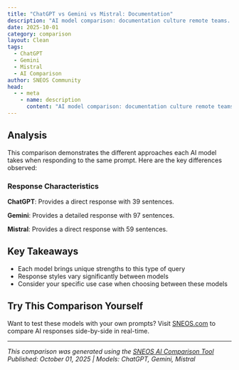 ```yaml
---
title: "ChatGPT vs Gemini vs Mistral: Documentation"
description: "AI model comparison: documentation culture remote teams..."
date: 2025-10-01
category: comparison
layout: Clean
tags:
  - ChatGPT
  - Gemini
  - Mistral
  - AI Comparison
author: SNEOS Community
head:
  - - meta
    - name: description
      content: "AI model comparison: documentation culture remote teams..."
---
```


<ChatComparison
  title="ChatGPT vs Gemini vs Mistral: Documentation"
  prompt="documentation culture remote teams"
  :responses='{
    "ChatGPT": "Certainly! Here\u2019s an overview of **documentation culture in remote teams**, along with best practices and benefits.\n\n---\n\n## Documentation Culture in Remote Teams\n\n### What is Documentation Culture?\nDocumentation culture refers to the organizational practice of consistently creating, storing, sharing, and updating written records of knowledge, processes, decisions, and workflows. This culture emphasizes making information explicitly available to everyone who needs it.\n\n### Why is Documentation Culture Important for Remote Teams?\nRemote teams don\u2019t have the luxury of spontaneous hallway conversations or quick desk chats. Clear, accessible documentation replaces many of these informal interactions, helping the team stay aligned despite geographical and time zone differences.\n\n### Benefits of Strong Documentation Culture for Remote Teams\n- **Clear Communication:** Prevents misunderstandings and information silos.\n- **Onboarding:** New hires can ramp up faster with written resources.\n- **Asynchronous Work:** Enables team members in different time zones to contribute effectively without waiting for meetings.\n- **Knowledge Retention:** Prevents loss of critical information when employees leave the team.\n- **Transparency:** Everyone has access to the same information.\n- **Consistency:** Standardizes workflows and procedures across the team.\n\n---\n\n## Key Elements of Documentation Culture for Remote Teams\n\n### 1. Centralized Documentation Repository\n- Use tools like Confluence, Notion, Google Docs, or a company wiki.\n- Organize documentation in a structured and searchable way.\n\n### 2. Clear Ownership and Responsibility\n- Assign owners for different documents or sections.\n- Ensure regular reviews and updates.\n\n### 3. Encourage Asynchronous Contributions\n- Promote documenting decisions, meeting notes, and project updates.\n- Foster a habit of writing down tacit knowledge.\n\n### 4. Standardize Formats and Templates\n- Use templates for meeting notes, project plans, specs, and processes.\n- Maintain consistent style and formatting to improve readability.\n\n### 5. Promote Documentation in Workflows\n- Integrate documentation updates into the definition of done for tasks.\n- Use documentation as a criterion in code reviews, project milestones, etc.\n\n### 6. Training and Onboarding on Documentation Practices\n- Teach new team members why and how to document.\n- Encourage culture by example \u2014 leadership should model documentation behavior.\n\n---\n\n## Best Practices for Effective Documentation in Remote Teams\n\n- **Keep it concise and clear:** Write to inform, not overwhelm.\n- **Use visuals:** Diagrams, screenshots, flowcharts enhance understanding.\n- **Keep documents living:** Regularly revisit and update outdated info.\n- **Encourage feedback and collaboration:** Use comments and suggestions to improve docs.\n- **Link between documents:** Cross-reference related materials for ease of navigation.\n- **Make it accessible:** Ensure permission settings allow appropriate access without barriers.\n\n---\n\n## Example Tools Supporting Documentation Culture\n\n| Tool           | Purpose                      | Suitable for                     |\n|----------------|------------------------------|---------------------------------|\n| Confluence     | Team wiki, knowledge base    | Documentation management        |\n| Notion         | All-in-one workspace          | Notes, docs, projects           |\n| Google Docs    | Collaborative document editing| Real-time collaboration         |\n| GitHub Wiki    | Code-related documentation    | Software development teams      |\n| Slite          | Knowledge base and sharing    | Remote teams                    |\n| Dropbox Paper  | Collaborative note-taking     | Brainstorming, meetings         |\n\n---\n\nIf you want, I can help you draft a documentation policy or template to get your remote team started!",
    "Gemini": "## Documentation Culture for Remote Teams: A Comprehensive Guide\n\nBuilding a strong documentation culture is crucial for any team, but it\u0027s especially vital for remote teams where face-to-face communication is limited.  Well-maintained documentation becomes the central repository of knowledge, enabling collaboration, onboarding, and long-term project success.\n\nHere\u0027s a breakdown of building a documentation culture within a remote team:\n\n**I. Why Documentation Matters for Remote Teams:**\n\n* **Reduced Reliance on Instant Communication:**  Remote teams often span time zones and have asynchronous workflows.  Documentation allows team members to access information when they need it, without waiting for someone to be online.\n* **Improved Onboarding:** New team members can quickly get up to speed by accessing well-organized documentation.  This reduces the burden on existing team members to answer repetitive questions.\n* **Consistent Knowledge Sharing:**  Documentation ensures that knowledge isn\u0027t siloed within individuals.  It promotes a shared understanding of processes, best practices, and project details.\n* **Enhanced Collaboration:**  Documentation provides a common ground for discussions and decisions.  Team members can refer to the same information to avoid misunderstandings and ensure alignment.\n* **Improved Productivity:**  Easy access to information reduces time spent searching for answers and resolving issues.  This allows team members to focus on their core tasks.\n* **Scalability and Resilience:**  As the team grows or members leave, documentation ensures that institutional knowledge remains intact.\n* **Reduced Errors and Inconsistencies:**  Clear documentation helps to prevent errors and inconsistencies by providing a single source of truth for processes and procedures.\n* **Better Compliance and Audit Trails:**  For regulated industries, documentation can be essential for compliance and audit trails.\n* **Time Zone Independence:**  Allows team members in different time zones to contribute effectively, even when they are not working at the same time.\n\n**II. Key Elements of a Successful Documentation Culture:**\n\n* **Commitment from Leadership:**  Leaders need to champion the importance of documentation and allocate time and resources for its creation and maintenance.\n* **Defined Scope and Purpose:**  Clearly define what should be documented and why.  This helps to focus efforts and prevent documentation from becoming overwhelming.\n* **Standardized Processes:**  Establish clear processes for creating, reviewing, and updating documentation.  This ensures consistency and quality.\n* **Accessible and Searchable Repository:**  Choose a documentation platform that is easily accessible, searchable, and well-organized.\n* **Clear and Concise Writing Style:**  Write documentation in a clear, concise, and easy-to-understand style.  Avoid jargon and technical terms when possible.\n* **Regular Review and Updates:**  Documentation should be reviewed and updated regularly to ensure that it remains accurate and relevant.\n* **Feedback Mechanism:**  Provide a mechanism for team members to provide feedback on documentation.  This helps to identify areas for improvement.\n* **Integration with Workflow:**  Make documentation an integral part of the team\u0027s workflow.  For example, link documentation to tasks in project management tools.\n* **Training and Support:**  Provide training and support to team members on how to create and use documentation.\n* **Celebrate and Reward Documentation Efforts:**  Recognize and reward team members who contribute to the documentation effort.  This can help to incentivize documentation creation and maintenance.\n\n**III. Types of Documentation for Remote Teams:**\n\n* **Project Documentation:**\n    *   Project plans\n    *   Requirement specifications\n    *   Design documents\n    *   Meeting notes\n    *   Progress reports\n    *   Risk assessments\n* **Process Documentation:**\n    *   Standard operating procedures (SOPs)\n    *   Workflow diagrams\n    *   Onboarding guides\n    *   Training materials\n* **Technical Documentation:**\n    *   API documentation\n    *   Code documentation\n    *   Database schemas\n    *   Troubleshooting guides\n* **Knowledge Base:**\n    *   Frequently asked questions (FAQs)\n    *   Best practices\n    *   How-to guides\n    *   Tips and tricks\n* **Meeting Notes:**\n    * Action items\n    * Key decisions\n    * Summary of discussion\n\n**IV. Choosing the Right Tools:**\n\n* **Wiki Platforms:** Confluence, MediaWiki, Notion\n* **Knowledge Base Software:**  Help Scout, Zendesk,  Guru\n* **Markdown Editors:** Typora, VS Code with Markdown extensions\n* **Documentation Generators:** Sphinx, Doxygen, JSDoc\n* **Project Management Tools:** Asana, Jira, Trello (Often have built-in documentation features or integrations)\n* **Cloud Storage:** Google Drive, Dropbox, OneDrive (for document storage and sharing)\n\n**Considerations for Tool Selection:**\n\n* **Ease of Use:**  Choose tools that are easy to use and require minimal training.\n* **Search Functionality:**  Ensure that the tools have robust search functionality to allow team members to quickly find the information they need.\n* **Collaboration Features:**  Look for tools that support collaboration, such as commenting, version control, and real-time editing.\n* **Integration with Existing Tools:**  Choose tools that integrate with the team\u0027s existing workflow and tools.\n* **Cost:**  Consider the cost of the tools and whether they fit within the team\u0027s budget.\n* **Permissions and Access Control:**  Make sure the platform allows for fine-grained permissions and access control to protect sensitive information.\n\n**V. Implementing a Documentation Culture: A Step-by-Step Guide:**\n\n1.  **Assess Current Documentation Practices:**  Identify existing documentation and assess its quality and accessibility.\n2.  **Define Scope and Goals:**  Determine what needs to be documented and what you hope to achieve by improving documentation.\n3.  **Choose the Right Tools:**  Select documentation tools that meet the team\u0027s needs and budget.\n4.  **Establish Standards and Processes:**  Develop clear standards and processes for creating, reviewing, and updating documentation.\n5.  **Train Team Members:**  Provide training and support to team members on how to use the documentation tools and follow the established processes.\n6.  **Start Small:**  Begin by documenting the most critical processes and information.\n7.  **Promote and Encourage Documentation:**  Actively promote the importance of documentation and encourage team members to contribute.\n8.  **Regularly Review and Update Documentation:**  Establish a schedule for reviewing and updating documentation to ensure that it remains accurate and relevant.\n9.  **Gather Feedback:**  Solicit feedback from team members on the documentation and use it to improve the process.\n10. **Iterate and Improve:**  Continuously iterate and improve the documentation process based on feedback and experience.\n\n**VI.  Overcoming Common Challenges:**\n\n*   **Lack of Time:** Allocate dedicated time for documentation and prioritize documentation tasks. Break down large tasks into smaller, more manageable chunks.\n*   **Resistance to Documentation:**  Emphasize the benefits of documentation and address concerns about additional workload.  Make documentation as easy and intuitive as possible.\n*   **Poor Writing Skills:**  Provide writing training and resources.  Use templates and examples to guide writing.  Encourage peer review.\n*   **Outdated Documentation:**  Establish a process for regular review and updates.  Assign ownership of specific documents to ensure they are maintained.\n*   **Finding Information:** Implement a well-organized documentation structure and use a powerful search tool.  Use tags and metadata to make it easier to find relevant information.\n*   **Conflicting Information:** Establish a single source of truth for each piece of information.  Use version control to track changes and prevent conflicts.\n\n**VII. Best Practices for Remote Team Documentation:**\n\n*   **Document Early and Often:** Don\u0027t wait until the end of a project to start documenting. Document as you go to capture knowledge while it\u0027s fresh.\n*   **Use Visuals:**  Include diagrams, screenshots, and videos to make documentation more engaging and easier to understand.\n*   **Keep it Simple:**  Avoid jargon and technical terms when possible. Use clear and concise language.\n*   **Write for Your Audience:**  Tailor documentation to the needs and skills of the intended audience.\n*   **Make it Easy to Contribute:**  Lower the barriers to contribution by providing easy-to-use tools and clear guidelines.\n*   **Lead by Example:**  Leaders should actively participate in the documentation process and demonstrate its value.\n*   **Integrate Documentation into the Workflow:** Make documentation a part of the team\u0027s standard operating procedures.\n*   **Embrace a \u0022Document as Code\u0022 Mentality:**  Treat documentation with the same level of care and attention as you would treat code.  Use version control, automated testing, and continuous integration to ensure documentation quality.\n*   **Acknowledge and Celebrate Contributions:** Publicly acknowledge and celebrate team members who contribute to the documentation effort. This helps to create a positive culture around documentation.\n*  **Establish a Documentation Champion:** Designate a specific team member to champion documentation efforts and ensure that documentation is being created, maintained, and used effectively.  This person can act as a point of contact for documentation-related questions and issues.\n\n**VIII. Conclusion:**\n\nBuilding a strong documentation culture is an ongoing process that requires commitment, effort, and the right tools. By following these guidelines, remote teams can create a central repository of knowledge that improves collaboration, onboarding, productivity, and long-term success. Remember that good documentation is not just a nice-to-have; it\u0027s a strategic investment that pays dividends in the form of a more efficient, resilient, and knowledgeable remote team.\n",
    "Mistral": "Documenting culture in remote teams is crucial for maintaining a cohesive and productive work environment. Here are some key aspects to document, along with suggestions on how to do it:\n\n### 1. **Company Values and Mission**\n   - **Purpose**: Ensure everyone understands the core values and mission of the company.\n   - **Documentation**: Create a document or a section on your company\u0027s intranet that outlines the mission statement, core values, and how these values translate into daily work practices.\n   - **Example**: \u0022Our mission is to provide innovative solutions that empower our customers. Our core values include integrity, innovation, and customer focus.\u0022\n\n### 2. **Communication Norms**\n   - **Purpose**: Establish clear guidelines for communication to avoid misunderstandings.\n   - **Documentation**: Develop a communication charter that includes preferred communication tools (e.g., Slack, email), response times, and etiquette.\n   - **Example**: \u0022We use Slack for quick, informal communication and email for more formal, detailed messages. Aim to respond to emails within 24 hours.\u0022\n\n### 3. **Work Hours and Flexibility**\n   - **Purpose**: Define expectations around work hours and flexibility.\n   - **Documentation**: Create a policy document that outlines standard work hours, expectations for availability, and guidelines for flexible work arrangements.\n   - **Example**: \u0022Our standard work hours are 9 AM to 5 PM, but we encourage flexibility as long as core hours (10 AM to 3 PM) are covered.\u0022\n\n### 4. **Meeting Protocols**\n   - **Purpose**: Ensure meetings are productive and respectful of everyone\u0027s time.\n   - **Documentation**: Develop a meeting protocol document that includes guidelines for scheduling, agendas, and follow-ups.\n   - **Example**: \u0022All meetings should have a clear agenda sent out at least 24 hours in advance. Follow-up notes should be shared within 48 hours.\u0022\n\n### 5. **Onboarding Process**\n   - **Purpose**: Provide a smooth transition for new hires.\n   - **Documentation**: Create an onboarding checklist that includes introductions to key team members, access to necessary tools, and training materials.\n   - **Example**: \u0022Day 1: Introduction to the team, access to email and Slack, overview of company values. Day 2: Training on key tools and processes.\u0022\n\n### 6. **Performance Expectations**\n   - **Purpose**: Set clear expectations for performance and productivity.\n   - **Documentation**: Develop a performance management document that outlines goals, metrics, and review processes.\n   - **Example**: \u0022Performance is reviewed quarterly based on predefined KPIs. Feedback sessions are scheduled bi-weekly.\u0022\n\n### 7. **Team Building and Social Interactions**\n   - **Purpose**: Foster a sense of community and camaraderie.\n   - **Documentation**: Create a document that outlines team-building activities, virtual social events, and ways to stay connected.\n   - **Example**: \u0022We have a monthly virtual coffee break and a quarterly team-building activity. Encourage informal chats on Slack.\u0022\n\n### 8. **Conflict Resolution**\n   - **Purpose**: Provide a framework for resolving conflicts.\n   - **Documentation**: Develop a conflict resolution policy that includes steps for addressing issues, escalation procedures, and mediation options.\n   - **Example**: \u0022Conflicts should be addressed directly with the involved parties first. If unresolved, escalate to the team lead or HR.\u0022\n\n### 9. **Well-being and Support**\n   - **Purpose**: Ensure the well-being of team members.\n   - **Documentation**: Create a well-being policy that includes resources for mental health, work-life balance tips, and support channels.\n   - **Example**: \u0022We offer access to a mental health hotline and encourage regular breaks. Support channels include HR and team leads.\u0022\n\n### 10. **Feedback and Continuous Improvement**\n   - **Purpose**: Encourage a culture of continuous improvement.\n   - **Documentation**: Develop a feedback mechanism that includes regular surveys, suggestion boxes, and open forums.\n   - **Example**: \u0022We conduct quarterly surveys to gather feedback on processes and culture. Suggestions can be submitted anonymously through our feedback portal.\u0022\n\n### Tools for Documentation\n- **Intranet or Internal Wiki**: Use platforms like Confluence, Notion, or SharePoint.\n- **Project Management Tools**: Integrate documentation into tools like Asana, Trello, or Jira.\n- **Collaboration Platforms**: Utilize Slack, Microsoft Teams, or Google Workspace for real-time collaboration and documentation.\n\n### Best Practices\n- **Regular Updates**: Ensure documentation is regularly updated to reflect current practices and policies.\n- **Accessibility**: Make sure all documentation is easily accessible to all team members.\n- **Feedback Loop**: Encourage feedback on the documentation to ensure it remains relevant and useful.\n\nBy documenting these aspects, you can create a strong, cohesive culture that supports remote teams effectively."
  }'
  published-date="16:17"
/>

## Analysis

This comparison demonstrates the different approaches each AI model takes when responding to the same prompt. Here are the key differences observed:

### Response Characteristics

**ChatGPT**: Provides a direct response with 39 sentences. 

**Gemini**: Provides a detailed response with 97 sentences. 

**Mistral**: Provides a direct response with 59 sentences. 

## Key Takeaways

- Each model brings unique strengths to this type of query
- Response styles vary significantly between models
- Consider your specific use case when choosing between these models

## Try This Comparison Yourself

Want to test these models with your own prompts? Visit [SNEOS.com](https://sneos.com) to compare AI responses side-by-side in real-time.

---

*This comparison was generated using the [SNEOS AI Comparison Tool](https://sneos.com)*
*Published: October 01, 2025 | Models: ChatGPT, Gemini, Mistral*
